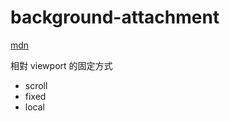 # background-attachment
[mdn](https://developer.mozilla.org/ja/docs/Web/CSS/background-attachment)

 相對 viewport 的固定方式

-   scroll
-   fixed
-   local


